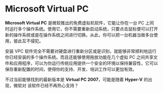 # Microsoft Virtual PC

**Microsoft Virtual PC** 是微软推出的免费虚拟机软件，它能让你在一台 PC 上同时运行多个操作系统。使用它，你不需要重新启动系统，只要点击鼠标便可以打开新的操作系统或是在操作系统之间进行切换。从此，你可以把一台机器当做多台使用，彼此互不侵犯。

安装 VPC 软件完全不需要对硬盘进行重新分区或是识别，就能够非常顺利地运行你已经安装的多个操作系统。而且还能够使用拖放功能在几个虚拟 PC 之间共享文件和应用程序，可以为你运行传统应用提供一个安全的环境以保持兼容性，它可以保存重新配置的时间，使得你的支持、开发、培训工作可以更加有效。

不过当前能够找到的最新版本是 **Virtual PC 2007**，可能是随着 **Hyper-V** 的出现，微软对 该软件已经不再热心支持？